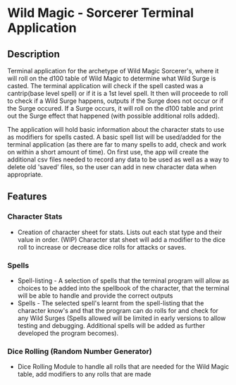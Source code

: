 # Wild Magic - Sorcerer Terminal Application

## Description

Terminal application for the archetype of Wild Magic Sorcerer's, where it will roll on the d100 table of Wild Magic to determine what Wild Surge is casted. The terminal application will check if the spell casted was a cantrip(base level spell) or if it is a 1st level spell. It then will proceede to roll to check if a Wild Surge happens, outputs if the Surge does not occur or if the Surge occured. If a Surge occurs, it will roll on the d100 table and print out the Surge effect that happened (with possible additional rolls added).

The application will hold basic information about the character stats to use as modifiers for spells casted. A basic spell list will be used/added for the terminal application (as there are far to many spells to add, check and work on within a short amount of time). On first use, the app will create the additional csv files needed to record any data to be used as well as a way to delete old 'saved' files, so the user can add in new character data when appropriate.

## Features

### Character Stats

* Creation of character sheet for stats. Lists out each stat type and their value in order. (WIP) Character stat sheet will add a modifier to the dice roll to increase or decrease dice rolls for attacks or saves.

### Spells

* Spell-listing - A selection of spells that the terminal program will allow as choices to be added into the spellbook of the character, that the terminal will be able to handle and provide the correct outputs
* Spells - The selected spell's learnt from the spell-listing that the character know's and that the program can do rolls for and check for any Wild Surges (Spells allowed will be limited in early versions to allow testing and debugging. Additional spells will be added as further developed the program becomes).

### Dice Rolling (Random Number Generator)

* Dice Rolling Module to handle all rolls that are needed for the Wild Magic table, add modifiers to any rolls that are made